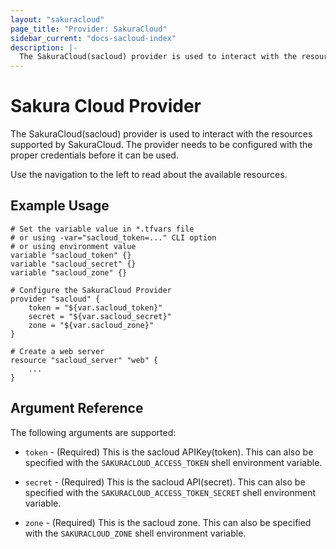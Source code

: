 ```yaml
---
layout: "sakuracloud"
page_title: "Provider: SakuraCloud"
sidebar_current: "docs-sacloud-index"
description: |-
  The SakuraCloud(sacloud) provider is used to interact with the resources supported by SakuraCloud. The provider needs to be configured with the proper credentials before it can be used.
---
```


# Sakura Cloud Provider

The SakuraCloud(sacloud) provider is used to interact with the
resources supported by SakuraCloud. The provider needs to be configured
with the proper credentials before it can be used.

Use the navigation to the left to read about the available resources.

## Example Usage

```
# Set the variable value in *.tfvars file
# or using -var="sacloud_token=..." CLI option
# or using environment value
variable "sacloud_token" {}
variable "sacloud_secret" {}
variable "sacloud_zone" {}

# Configure the SakuraCloud Provider
provider "sacloud" {
    token = "${var.sacloud_token}"
    secret = "${var.sacloud_secret}"
    zone = "${var.sacloud_zone}"
}

# Create a web server
resource "sacloud_server" "web" {
    ...
}
```

## Argument Reference

The following arguments are supported:

* `token` - (Required) This is the sacloud APIKey(token). This can also be specified
  with the `SAKURACLOUD_ACCESS_TOKEN` shell environment variable.

* `secret` - (Required) This is the sacloud API(secret). This can also be specified
  with the `SAKURACLOUD_ACCESS_TOKEN_SECRET` shell environment variable.
  
* `zone` - (Required) This is the sacloud zone. This can also be specified
  with the `SAKURACLOUD_ZONE` shell environment variable.